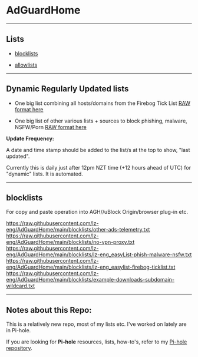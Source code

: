 # AdGuardHome

----

## Lists

* [blocklists](blocklists)

* [allowlists](allowlists)

----


## Dynamic Regularly Updated lists

* One big list combining all hosts/domains from the Firebog Tick List [RAW format here](https://github.com/lz-eng/pi-hole/raw/main/dynamic-big-list/easylist_format/lz-eng_easylist-firebog-ticklist.list)

* One big list of other various lists + sources to block phishing, malware, NSFW/Porn [RAW format here](https://github.com/lz-eng/pi-hole/raw/main/dynamic-big-list/easylist_format/lz-eng_easyList-phish-malware-nsfw.txt)

<b>Update Frequency:</b>

A date and time stamp should be added to the list/s at the top to show, "last updated". 

Currently this is daily just after 12pm NZT time (+12 hours ahead of UTC) for "dynamic" lists. It is automated.

----

## blocklists

For copy and paste operation into AGH//uBlock Origin/browser plug-in etc.

https://raw.githubusercontent.com/lz-eng/AdGuardHome/main/blocklists/other-ads-telemetry.txt
https://raw.githubusercontent.com/lz-eng/AdGuardHome/main/blocklists/no-vpn-proxy.txt
https://raw.githubusercontent.com/lz-eng/AdGuardHome/main/blocklists/lz-eng_easyList-phish-malware-nsfw.txt
https://raw.githubusercontent.com/lz-eng/AdGuardHome/main/blocklists/lz-eng_easylist-firebog-ticklist.txt
https://raw.githubusercontent.com/lz-eng/AdGuardHome/main/blocklists/example-downloads-subdomain-wildcard.txt

----

## Notes about this Repo:

This is a relatively new repo, most of my lists etc. I've worked on lately are in Pi-hole.

If you are looking for <b>Pi-hole</b> resources, lists, how-to's, refer to my [Pi-hole repository](https://github.com/lz-eng/pi-hole).
